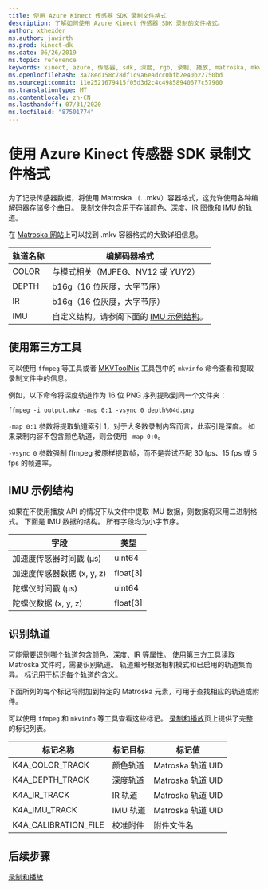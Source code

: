 ```yaml
---
title: 使用 Azure Kinect 传感器 SDK 录制文件格式
description: 了解如何使用 Azure Kinect 传感器 SDK 录制的文件格式。
author: xthexder
ms.author: jawirth
ms.prod: kinect-dk
ms.date: 06/26/2019
ms.topic: reference
keywords: kinect, azure, 传感器, sdk, 深度, rgb, 录制, 播放, matroska, mkv
ms.openlocfilehash: 3a78ed158c78df1c9a6eadcc0bfb2e40b22750bd
ms.sourcegitcommit: 11e2521679415f05d3d2c4c49858940677c57900
ms.translationtype: MT
ms.contentlocale: zh-CN
ms.lasthandoff: 07/31/2020
ms.locfileid: "87501774"
---
```

# <a name="use-azure-kinect-sensor-sdk-to-record-file-format"></a>使用 Azure Kinect 传感器 SDK 录制文件格式

为了记录传感器数据，将使用 Matroska （. .mkv）容器格式，这允许使用各种编解码器存储多个曲目。 录制文件包含用于存储颜色、深度、IR 图像和 IMU 的轨道。

在 [Matroska 网站](https://www.matroska.org/index.html)上可以找到 .mkv 容器格式的大致详细信息。

| 轨道名称 | 编解码器格式                          |
|------------|---------------------------------------|
| COLOR      | 与模式相关（MJPEG、NV12 或 YUY2） |
| DEPTH      | b16g（16 位灰度，大字节序）   |
| IR         | b16g（16 位灰度，大字节序）   |
| IMU        | 自定义结构。请参阅下面的 [IMU 示例结构](record-file-format.md#imu-sample-structure)。 |

## <a name="using-third-party-tools"></a>使用第三方工具

可以使用 `ffmpeg` 等工具或者 [MKVToolNix](https://mkvtoolnix.download/) 工具包中的 `mkvinfo` 命令查看和提取录制文件中的信息。

例如，以下命令将深度轨道作为 16 位 PNG 序列提取到同一个文件夹：

```
ffmpeg -i output.mkv -map 0:1 -vsync 0 depth%04d.png
```

`-map 0:1` 参数将提取轨道索引 1，对于大多数录制内容而言，此索引是深度。 如果录制内容不包含颜色轨道，则会使用 `-map 0:0`。

`-vsync 0` 参数强制 ffmpeg 按原样提取帧，而不是尝试匹配 30 fps、15 fps 或 5 fps 的帧速率。

## <a name="imu-sample-structure"></a>IMU 示例结构

如果在不使用播放 API 的情况下从文件中提取 IMU 数据，则数据将采用二进制格式。
下面是 IMU 数据的结构。 所有字段均为小字节序。

| 字段                        | 类型     |
|------------------------------|----------|
| 加速度传感器时间戳 (µs) | uint64   |
| 加速度传感器数据 (x, y, z) | float[3] |
| 陀螺仪时间戳 (µs)     | uint64   |
| 陀螺仪数据 (x, y, z)     | float[3] |

## <a name="identifying-tracks"></a>识别轨道

可能需要识别哪个轨道包含颜色、深度、IR 等属性。 使用第三方工具读取 Matroska 文件时，需要识别轨道。
轨道编号根据相机模式和已启用的轨道集而异。 标记用于标识每个轨道的含义。

下面所列的每个标记将附加到特定的 Matroska 元素，可用于查找相应的轨道或附件。

可以使用 `ffmpeg` 和 `mkvinfo` 等工具查看这些标记。
[录制和播放](record-playback-api.md)页上提供了完整的标记列表。

| 标记名称             | 标记目标             | 标记值             |
|----------------------|------------------------|-----------------------|
| K4A_COLOR_TRACK      | 颜色轨道            | Matroska 轨道 UID    |
| K4A_DEPTH_TRACK      | 深度轨道            | Matroska 轨道 UID    |
| K4A_IR_TRACK         | IR 轨道               | Matroska 轨道 UID    |
| K4A_IMU_TRACK        | IMU 轨道              | Matroska 轨道 UID    |
| K4A_CALIBRATION_FILE | 校准附件 | 附件文件名   |

## <a name="next-steps"></a>后续步骤

[录制和播放](record-playback-api.md)
